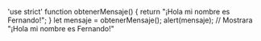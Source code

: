 'use strict'
function obtenerMensaje() {
  return "¡Hola mi nombre es Fernando!";
}
let mensaje = obtenerMensaje();
alert(mensaje); // Mostrara "¡Hola mi nombre es Fernando!" 
